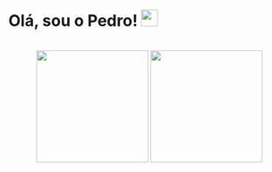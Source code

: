 <h1>Olá, sou o Pedro! <img src="https://raw.githubusercontent.com/kaueMarques/kaueMarques/master/hi.gif" width="30px"></h1>
<br>
<div align="center">
 
  <img height="200em" src="https://github-readme-stats.vercel.app/api?username=PedroHP-queiroz&show_icons=true&theme=dark"/>
  <img height="200em" src="https://github-readme-stats.vercel.app/api/top-langs/?username=PedroHP-queiroz&theme=dark"/>
  <br>

</div>
